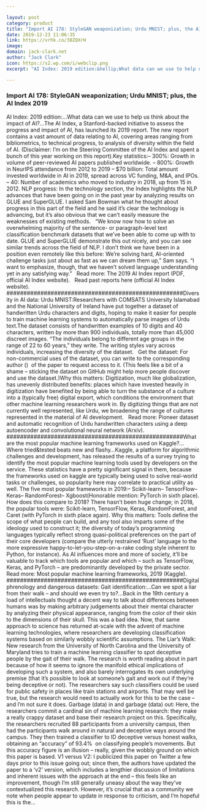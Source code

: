 ```yaml
---

layout: post
category: product
title: "Import AI 178: StyleGAN weaponization; Urdu MNIST; plus, the AI Index 2019"
date: 2019-12-23 11:06:35
link: https://vrhk.co/38ZQXrH
image: 
domain: jack-clark.net
author: "Jack Clark"
icon: https://s2.wp.com/i/webclip.png
excerpt: "AI Index: 2019 edition:&hellip;What data can we use to help us think about the impact of AI?&hellip;The AI Index, a Stanford-backed initiative to assess the progress and impact of AI, has launched its 2019 report. The new report contains a vast amount of data relating to AI, covering areas ranging from bibliometrics, to technical progress, to analysis of diversity within the field of AI. (Disclaimer: I&rsquo;m on the Steering Committee of the AI Index and spent a bunch of this year working on this report).Key statistics:&ndash; 300%: Growth in volume of peer-reviewed AI papers published worldwide. &ndash; 800%: Growth in NeurIPS attendance from 2012 to 2019 &ndash; $70 billion: Total amount invested worldwide in AI in 2019, spread across VC funding, M&amp;A, and IPOs. &ndash; 40: Number of academics who moved to industry in 2018, up from 15 in 2012. NLP progress: In the technology section, the Index highlights the NLP advances that have been going on in the past year by analyzing results on GLUE and SuperGLUE. I asked Sam Bowman what he thought about progress in this part of the field and he said it&rsquo;s clear the technology is advancing, but it&rsquo;s also obvious that we can&rsquo;t easily measure the weaknesses of existing methods.  &nbsp; &ldquo;We know now how to solve an overwhelming majority of the sentence- or paragraph-level text classification benchmark datasets that we&rsquo;ve been able to come up with to date. GLUE and SuperGLUE demonstrate this out nicely, and you can see similar trends across the field of NLP. I don&rsquo;t think we have been in a position even remotely like this before: We&rsquo;re solving hard, AI-oriented challenge tasks just about as fast as we can dream them up,&rdquo; Sam says. &ldquo;I want to emphasize, though, that we haven&rsquo;t solved language understanding yet in any satisfying way.&rdquo;  &nbsp; Read more: The 2019 AI Index report (PDF, official AI Index website). &nbsp; Read past reports here (official AI Index website).&nbsp; ####################################################Diversity in AI data: Urdu MNIST:Researchers with COMSATS University Islamabad and the National University of Ireland have put together a dataset of handwritten Urdu characters and digits, hoping to make it easier for people to train machine learning systems to automatically parse images of Urdu text.The dataset consists of handwritten examples of 10 digits and 40 characters, written by more than 900 individuals, totally more than 45,000 discreet images. &ldquo;The individuals belong to different age groups in the range of 22 to 60 years,&rdquo; they write. The writing styles vary across individuals, increasing the diversity of the dataset.  &nbsp; Get the dataset: For non-commercial uses of the dataset, you can write to the corresponding author ()&nbsp; of the paper to request access to it. (This feels like a bit of a shame &ndash; sticking the dataset on GitHub might help more people discover and use the dataset.)Why this matters: Digitization, much like globalization, has unevenly distributed benefits: places which have invested heavily in digitization have benefited by being able to turn the substance of a culture into a (typically free) digital export, which conditions the environment that other machine learning researchers work in. By digitizing things that are not currently well represented, like Urdu, we broadening the range of cultures represented in the material of AI development.  &nbsp; Read more: Pioneer dataset and automatic recognition of Urdu handwritten characters using a deep autoencoder and convolutional neural network (Arxiv). ####################################################What are the most popular machine learning frameworks used on Kaggle?&hellip;Where tried&amp;tested beats new and flashy&hellip;Kaggle, a platform for algorithmic challenges and development, has released the results of a survey trying to identify the most popular machine learning tools used by developers on the service. These statistics have a pretty significant signal in them, because the frameworks used on kaggle are typically being used to solve real-world tasks or challenges, so popularity here may correlate to practical utility as well. The five most popular frameworks in 2019:&ndash; Scikit-learn&ndash; TensorFlow&ndash; Keras&ndash; RandomForest&ndash; Xgboost(Honorable mention: PyTorch in sixth place). How does this compare to 2018? There hasn&rsquo;t been huge change; in 2018, the popular tools were: Scikit-learn, TensorFlow, Keras, RandomForest, and Caret (with PyTorch in sixth place again). Why this matters: Tools define the scope of what people can build, and any tool also imparts some of the ideology used to construct it; the diversity of today&rsquo;s programming languages typically reflect strong quasi-political preferences on the part of their core developers (compare the utterly restrained &lsquo;Rust&rsquo; language to the more expressive happy-to-let-you-step-on-a-rake coding style inherent to Python, for instance). As AI influences more and more of society, it&rsquo;ll be valuable to track which tools are popular and which &ndash; such as TensorFlow, Keras, and PyTorch &ndash; are predominantly developed by the private sector.  &nbsp; Read more: Most popular machine learning frameworks, 2019 (Kaggle). ####################################################Digital phrenology and dangerous datasets: Gait identification:&hellip;Can we spot a liar from their walk &ndash; and should we even try to?&hellip;Back in the 19th century a load of intellectuals thought a decent way to talk about differences between humans was by making arbitrary judgements about their mental character by analyzing their physical appearance, ranging from the color of their skin to the dimensions of their skull. This was a bad idea. Now, that same approach to science has returned at-scale with the advent of machine learning technologies, where researchers are developing classification systems based on similarly wobbly scientific assumptions. The Liar&rsquo;s Walk: New research from the University of North Carolina and the University of Maryland tries to train a machine learning classifier to spot deceptive people by the gait of their walk. The research is worth reading about in part because of how it seems to ignore the manifold ethical implications of developing such a system, and also barely interrogates its own underlying premise (that it&rsquo;s possible to look at someone&rsquo;s gait and work out if they&rsquo;re being deceptive or not). The researchers say such classifiers could be used for public safety in places like train stations and airports. That may well be true, but the research would need to actually work for this to be the case &ndash; and I&rsquo;m not sure it does. Garbage (data) in and garbage (data) out: Here, the researchers commit a cardinal sin of machine learning research: they make a really crappy dataset and base their research project on this. Specifically, the researchers recruited 88 participants from a university campus, then had the participants walk around in natural and deceptive ways around the campus. They then trained a classifier to ID deceptive versus honest walks, obtaining an &ldquo;accuracy&rdquo; of 93.4%&nbsp; on classifying people&rsquo;s movements. But this accuracy figure is an illusion &ndash; really, given the wobbly ground on which this paper is based. V1 versus V2: I publicized this paper on Twitter a few days prior to this issue going out; since then, the authors have updated the paper to a &lsquo;v2&rsquo; version, which includes a lengthier discussion of limitations and inherent issues with the approach at the end &ndash; this feels like an improvement, though I&rsquo;m still generally uneasy about the way they&rsquo;ve contextualized this research. However, it&rsquo;s crucial that as a community we note when people appear to update in response to criticism, and I&rsquo;m hopeful this is the…"

---
```


### Import AI 178: StyleGAN weaponization; Urdu MNIST; plus, the AI Index 2019

AI Index: 2019 edition:&hellip;What data can we use to help us think about the impact of AI?&hellip;The AI Index, a Stanford-backed initiative to assess the progress and impact of AI, has launched its 2019 report. The new report contains a vast amount of data relating to AI, covering areas ranging from bibliometrics, to technical progress, to analysis of diversity within the field of AI. (Disclaimer: I&rsquo;m on the Steering Committee of the AI Index and spent a bunch of this year working on this report).Key statistics:&ndash; 300%: Growth in volume of peer-reviewed AI papers published worldwide. &ndash; 800%: Growth in NeurIPS attendance from 2012 to 2019 &ndash; $70 billion: Total amount invested worldwide in AI in 2019, spread across VC funding, M&amp;A, and IPOs. &ndash; 40: Number of academics who moved to industry in 2018, up from 15 in 2012. NLP progress: In the technology section, the Index highlights the NLP advances that have been going on in the past year by analyzing results on GLUE and SuperGLUE. I asked Sam Bowman what he thought about progress in this part of the field and he said it&rsquo;s clear the technology is advancing, but it&rsquo;s also obvious that we can&rsquo;t easily measure the weaknesses of existing methods.  &nbsp; &ldquo;We know now how to solve an overwhelming majority of the sentence- or paragraph-level text classification benchmark datasets that we&rsquo;ve been able to come up with to date. GLUE and SuperGLUE demonstrate this out nicely, and you can see similar trends across the field of NLP. I don&rsquo;t think we have been in a position even remotely like this before: We&rsquo;re solving hard, AI-oriented challenge tasks just about as fast as we can dream them up,&rdquo; Sam says. &ldquo;I want to emphasize, though, that we haven&rsquo;t solved language understanding yet in any satisfying way.&rdquo;  &nbsp; Read more: The 2019 AI Index report (PDF, official AI Index website). &nbsp; Read past reports here (official AI Index website).&nbsp; ####################################################Diversity in AI data: Urdu MNIST:Researchers with COMSATS University Islamabad and the National University of Ireland have put together a dataset of handwritten Urdu characters and digits, hoping to make it easier for people to train machine learning systems to automatically parse images of Urdu text.The dataset consists of handwritten examples of 10 digits and 40 characters, written by more than 900 individuals, totally more than 45,000 discreet images. &ldquo;The individuals belong to different age groups in the range of 22 to 60 years,&rdquo; they write. The writing styles vary across individuals, increasing the diversity of the dataset.  &nbsp; Get the dataset: For non-commercial uses of the dataset, you can write to the corresponding author ()&nbsp; of the paper to request access to it. (This feels like a bit of a shame &ndash; sticking the dataset on GitHub might help more people discover and use the dataset.)Why this matters: Digitization, much like globalization, has unevenly distributed benefits: places which have invested heavily in digitization have benefited by being able to turn the substance of a culture into a (typically free) digital export, which conditions the environment that other machine learning researchers work in. By digitizing things that are not currently well represented, like Urdu, we broadening the range of cultures represented in the material of AI development.  &nbsp; Read more: Pioneer dataset and automatic recognition of Urdu handwritten characters using a deep autoencoder and convolutional neural network (Arxiv). ####################################################What are the most popular machine learning frameworks used on Kaggle?&hellip;Where tried&amp;tested beats new and flashy&hellip;Kaggle, a platform for algorithmic challenges and development, has released the results of a survey trying to identify the most popular machine learning tools used by developers on the service. These statistics have a pretty significant signal in them, because the frameworks used on kaggle are typically being used to solve real-world tasks or challenges, so popularity here may correlate to practical utility as well. The five most popular frameworks in 2019:&ndash; Scikit-learn&ndash; TensorFlow&ndash; Keras&ndash; RandomForest&ndash; Xgboost(Honorable mention: PyTorch in sixth place). How does this compare to 2018? There hasn&rsquo;t been huge change; in 2018, the popular tools were: Scikit-learn, TensorFlow, Keras, RandomForest, and Caret (with PyTorch in sixth place again). Why this matters: Tools define the scope of what people can build, and any tool also imparts some of the ideology used to construct it; the diversity of today&rsquo;s programming languages typically reflect strong quasi-political preferences on the part of their core developers (compare the utterly restrained &lsquo;Rust&rsquo; language to the more expressive happy-to-let-you-step-on-a-rake coding style inherent to Python, for instance). As AI influences more and more of society, it&rsquo;ll be valuable to track which tools are popular and which &ndash; such as TensorFlow, Keras, and PyTorch &ndash; are predominantly developed by the private sector.  &nbsp; Read more: Most popular machine learning frameworks, 2019 (Kaggle). ####################################################Digital phrenology and dangerous datasets: Gait identification:&hellip;Can we spot a liar from their walk &ndash; and should we even try to?&hellip;Back in the 19th century a load of intellectuals thought a decent way to talk about differences between humans was by making arbitrary judgements about their mental character by analyzing their physical appearance, ranging from the color of their skin to the dimensions of their skull. This was a bad idea. Now, that same approach to science has returned at-scale with the advent of machine learning technologies, where researchers are developing classification systems based on similarly wobbly scientific assumptions. The Liar&rsquo;s Walk: New research from the University of North Carolina and the University of Maryland tries to train a machine learning classifier to spot deceptive people by the gait of their walk. The research is worth reading about in part because of how it seems to ignore the manifold ethical implications of developing such a system, and also barely interrogates its own underlying premise (that it&rsquo;s possible to look at someone&rsquo;s gait and work out if they&rsquo;re being deceptive or not). The researchers say such classifiers could be used for public safety in places like train stations and airports. That may well be true, but the research would need to actually work for this to be the case &ndash; and I&rsquo;m not sure it does. Garbage (data) in and garbage (data) out: Here, the researchers commit a cardinal sin of machine learning research: they make a really crappy dataset and base their research project on this. Specifically, the researchers recruited 88 participants from a university campus, then had the participants walk around in natural and deceptive ways around the campus. They then trained a classifier to ID deceptive versus honest walks, obtaining an &ldquo;accuracy&rdquo; of 93.4%&nbsp; on classifying people&rsquo;s movements. But this accuracy figure is an illusion &ndash; really, given the wobbly ground on which this paper is based. V1 versus V2: I publicized this paper on Twitter a few days prior to this issue going out; since then, the authors have updated the paper to a &lsquo;v2&rsquo; version, which includes a lengthier discussion of limitations and inherent issues with the approach at the end &ndash; this feels like an improvement, though I&rsquo;m still generally uneasy about the way they&rsquo;ve contextualized this research. However, it&rsquo;s crucial that as a community we note when people appear to update in response to criticism, and I&rsquo;m hopeful this is the…